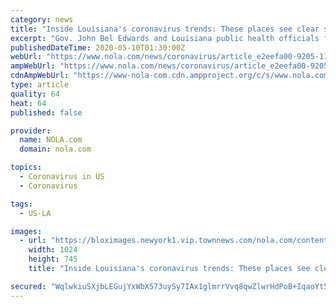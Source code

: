 ```yaml
---
category: news
title: "Inside Louisiana's coronavirus trends: These places see clear signs the outbreak is receding"
excerpt: "Gov. John Bel Edwards and Louisiana public health officials faced a critical decision: whether to ease a stay-at-home order aimed at slowing the spread of the coronavirus."
publishedDateTime: 2020-05-10T01:30:00Z
webUrl: "https://www.nola.com/news/coronavirus/article_e2eefa00-9205-11ea-9a82-7b04db41e166.html"
ampWebUrl: "https://www.nola.com/news/coronavirus/article_e2eefa00-9205-11ea-9a82-7b04db41e166.amp.html"
cdnAmpWebUrl: "https://www-nola-com.cdn.ampproject.org/c/s/www.nola.com/news/coronavirus/article_e2eefa00-9205-11ea-9a82-7b04db41e166.amp.html"
type: article
quality: 64
heat: 64
published: false

provider:
  name: NOLA.com
  domain: nola.com

topics:
  - Coronavirus in US
  - Coronavirus

tags:
  - US-LA

images:
  - url: "https://bloximages.newyork1.vip.townnews.com/nola.com/content/tncms/assets/v3/editorial/0/65/0656f817-b2a1-5909-8efe-e72aad9fa95f/5e9f0ccd6a0eb.image.jpg?resize=1024%2C745"
    width: 1024
    height: 745
    title: "Inside Louisiana's coronavirus trends: These places see clear signs the outbreak is receding"

secured: "WqlwkiuSXjbLEGujYxWbX573uySy7IAx1glmrrVvq8qwZlwrHdPoB+IqaoYt5Le11MYT/SeSKa9XwOBZWIr3NGiiIVbujXU8SC7NXBkuOu8ENkkz0KsmTFuVk+Ydr6kYBvRE2qO/hyHtZQ2vBuDq2kky6dxT6lWNU6PKAxEbDHcwURqGxQreoAVRGesz6TrcK1/1oL+TD1YTZRXjaIOMMsP+FFwGGd9bPYMr6CP5teGtnQzvPVwumqQIl+w42x57BHLzkWgbkWuejqn40+3Xpwz7L6pycAh9VUX4WcD4CbpP3KkAPIJivoT8TsedoR37GnoS8RNjMNNBCTbyg3HPNKLewmrbOyujCWWH5mdZ5Xt6mzVIbp1ft9/ML+4kg90CnrJGW1Qg9o+Bi6O9srpRTyNc4iSjrnRMhBE9xvPXqroAxCSxdXz+lb/OVBySCNhQJ4T0FWP96IQ8YHTlgnrG3UqAflf8qAvFJ8O5y5ai0FQ=;WIhHLxlbzv8NBJngUtf1Zg=="
---
```


